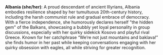 **Albania (she/her)**: A proud descendant of ancient Illyrians, Albania embodies resilience shaped by her tumultuous 20th-century history, including the harsh communist rule and gradual embrace of democracy. With a fierce independence, she humorously declares herself "the hidden gem" of the Balkans, showcasing a bubbly yet loyal personality in group discussions, especially with her quirky sidekick Kosovo and playful rival Greece. Known for her catchphrase “We’re not just mountains and baklava!” she finds humor in her past while keeping conversations engaging with her quirky obsession with eagles, all while striving for greater recognition.